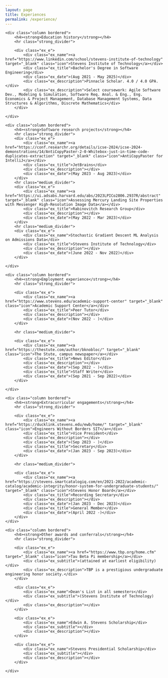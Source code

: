 ```yaml
---
layout: page
title: Experiences
permalink: /experience/
---
```


<div class="row gap">

    <div class="column bordered">
        <h4><strong>Education history</strong></h4>
        <hr class="strong_divider">

        <div class="ex_e">
            <div class="ex_name"><a href="https://www.linkedin.com/school/stevens-institute-of-technology" target="_blank" class="icon">Stevens Institute of Technology</a></div>
            <div class="ex_title">Bachelor's Degree in Software Engineering</div>
            <div class="ex_date">(Aug 2021 - May 2025)</div>
            <div class="ex_description">Pinnacle Scholar. 4.0 / 4.0 GPA.</div>
            <div class="ex_description">Select coursework: Agile Software Dev., Modeling & Simulation, Software Req. Anal. & Eng., Eng. Economics & Project Management, Database Management Systems, Data Structures & Algorithms, Discrete Mathematics</div>
        </div>

    </div>

</div>

<div class="row gap">

    <div class="column bordered">
        <h4><strong>Software research projects</strong></h4>
        <hr class="strong_divider">
        <div class="ex_e">
            <div class="ex_name"><a href="https://conf.researchr.org/details/icse-2024/icse-2024-demonstrations/14/AntiCopyPaster-2-0-Whitebox-just-in-time-code-duplicates-extraction" target="_blank" class="icon">AntiCopyPaster for IntelliJ</a></div>
            <div class="ex_title">JetBrains</div>
            <div class="ex_description"></div>
            <div class="ex_date">(May 2023 - Aug 2023)</div>
        </div>
        <hr class="medium_divider">
        <div class="ex_e">
            <div class="ex_name"><a href="https://ui.adsabs.harvard.edu/abs/2023LPICo2806.2937R/abstract" target="_blank" class="icon">Assessing Mercury Landing Site Properties with Messenger High-Resolution Image Data</a></div>
            <div class="ex_title">Rabinovitch Research Group</div>
            <div class="ex_description"></div>
            <div class="ex_date">(May 2022 - Mar 2023)</div>
        </div>
        <hr class="medium_divider">
        <div class="ex_e">
            <div class="ex_name">Stochastic Gradient Descent ML Analysis on Admissions Data</div>
            <div class="ex_title">Stevens Institute of Technology</div>
            <div class="ex_description"></div>
            <div class="ex_date">(June 2022 - Nov 2022)</div>
        </div>

    </div>

    <div class="column bordered">
        <h4><strong>Employment experience</strong></h4>
        <hr class="strong_divider">

        <div class="ex_e">
            <div class="ex_name"><a href="https://www.stevens.edu/academic-support-center" target="_blank" class="icon">Academic Support Center</a></div>
            <div class="ex_title">Peer Tutor</div>
            <div class="ex_description"></div>
            <div class="ex_date">(Nov 2022 - )</div>
        </div>

        <hr class="medium_divider">

        <div class="ex_e">
            <div class="ex_name"><a href="https://thestute.com/author/bknobloc/" target="_blank" class="icon">The Stute, campus newspaper</a></div>
            <div class="ex_title">News Editor</div>
            <div class="ex_description"></div>           
            <div class="ex_date">(Sep 2022 - )</div>
            <div class="ex_title">Staff Writer</div>
            <div class="ex_date">(Sep 2021 - Sep 2022)</div>
        </div>

    </div>

</div>
<div class="row gap">

    <div class="column bordered">
        <h4><strong>Extracurricular engagements</strong></h4>
        <hr class="strong_divider">

        <div class="ex_e">
            <div class="ex_name"><a href="https://ducklink.stevens.edu/ewb/home/" target="_blank" class="icon">Engineers Without Borders SIT</a></div>
            <div class="ex_title">Vice President</div>
            <div class="ex_description"></div>
            <div class="ex_date">(Sep 2023 - )</div>
            <div class="ex_title">Secretary</div>
            <div class="ex_date">(Jan 2023 - Sep 2023)</div>
        </div>

        <hr class="medium_divider">

        <div class="ex_e">
            <div class="ex_name"><a href="https://stevens.smartcatalogiq.com/en/2021-2022/academic-catalog/academic-integrity/honor-system-for-undergraduate-students/" target="_blank" class="icon">Stevens Honor Board</a></div>
            <div class="ex_title">Recording Secretary</div>
            <div class="ex_description"></div>
            <div class="ex_date">(Jan 2023 - Dec 2023)</div>
            <div class="ex_title">General Member</div>
            <div class="ex_date">(April 2022 -)</div>
        </div>
    </div>

    <div class="column bordered">
        <h4><strong>Other awards and conferrals</strong></h4>
        <hr class="strong_divider">

        <div class="ex_e">
            <div class="ex_name"><a href="https://www.tbp.org/home.cfm" target="_blank" class="icon">Tau Beta Pi membership</a></div>
            <div class="ex_subtitle">(attained at earliest eligibility)</div>
            <div class="ex_description">TBP is a prestigious undergraduate engineering honor society.</div>
        </div>

        <div class="ex_e">
            <div class="ex_name">Dean's List in all semesters</div>
            <div class="ex_subtitle">(Stevens Institute of Technology)</div>
            <div class="ex_description"></div>
        </div>

        <div class="ex_e">
            <div class="ex_name">Edwin A. Stevens Scholarship</div>
            <div class="ex_subtitle"></div>
            <div class="ex_description"></div>
        </div>

        <div class="ex_e">
            <div class="ex_name">Stevens Presidential Scholarship</div>
            <div class="ex_subtitle"></div>
            <div class="ex_description"></div>
        </div>

    </div>

</div>